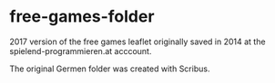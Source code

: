 # free-games-folder
2017 version of the free games leaflet originally saved in 2014 at the spielend-programmieren.at acccount.

The original Germen folder was created with Scribus.
